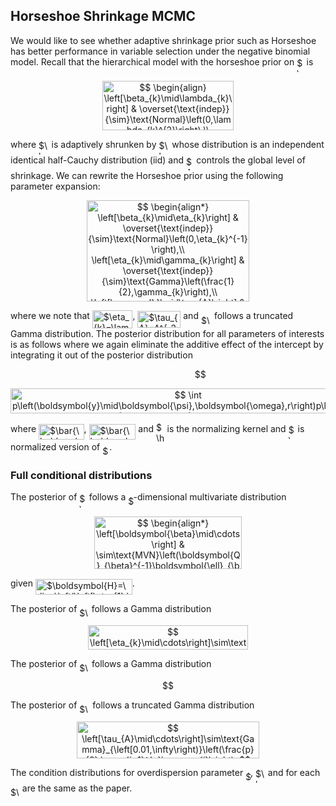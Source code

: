 ## Horseshoe Shrinkage MCMC

We would like to see whether adaptive shrinkage prior such as Horseshoe has better performance in variable selection under the negative binomial model. Recall that the hierarchical model
with the horseshoe prior on <img alt="$\boldsymbol{\beta}$" src="svgs/b40aa6b23d5447452eba56d9bda8960d.svg" align="middle" width="11.404140000000002pt" height="22.831379999999992pt"/> is 
<p align="center"><img alt="$$&#10;\begin{align}&#10;\left[\beta_{k}\mid\lambda_{k}\right] &amp; \overset{\text{indep}}{\sim}\text{Normal}\left(0,\lambda_{k}^{2}\right),\\&#10;\left[\lambda_{k}\mid A\right] &amp; \overset{\text{iid}}{\sim}C^{+}\left(0,A\right),\\&#10;A &amp; \sim\text{Uniform}\left(0,10\right),&#10;\end{align}&#10;$$" src="svgs/d31a0e5eb96b94e7cc391b1927e2e4ee.svg" align="middle" width="210.16049999999998pt" height="78.2991pt"/></p>
where <img alt="$\beta_{k}$" src="svgs/6b8eb3c8636d63d430331d2745c5a886.svg" align="middle" width="16.564020000000003pt" height="22.831379999999992pt"/> is adaptively shrunken by <img alt="$\lambda_{k}$" src="svgs/cf39565086d308d92ed10730aba2a5bf.svg" align="middle" width="16.855245000000004pt" height="22.831379999999992pt"/> whose distribution is an independent identical half-Cauchy distribution (iid) and <img alt="$A$" src="svgs/53d147e7f3fe6e47ee05b88b166bd3f6.svg" align="middle" width="12.328800000000005pt" height="22.46574pt"/> controls the global level of shrinkage. We can rewrite the Horseshoe prior using the following parameter expansion:
<p align="center"><img alt="$$&#10;\begin{align*}&#10;\left[\beta_{k}\mid\eta_{k}\right] &amp; \overset{\text{indep}}{\sim}\text{Normal}\left(0,\eta_{k}^{-1}\right),\\&#10;\left[\eta_{k}\mid\gamma_{k}\right] &amp; \overset{\text{indep}}{\sim}\text{Gamma}\left(\frac{1}{2},\gamma_{k}\right),\\&#10;\left[\gamma_{k}\mid\tau_{A}\right] &amp; \overset{\text{indep}}{\sim}\text{Gamma}\left(\frac{1}{2},\tau_{A}\right),\\&#10;\tau_{A} &amp;\sim\text{Gamma}_{\left[0.01,\infty\right)}\left(-\frac{1}{2},0\right).&#10;\end{align*}&#10;$$" src="svgs/1a99a4ec5e6c3e4c3220f87fe013f70d.svg" align="middle" width="260.94915000000003pt" height="162.08675999999997pt"/></p>


where we note that <img alt="$\eta_{k}=\lambda_{k}^{-2}$" src="svgs/c9b8c16cb3047ddfa5750f3d3bbab05b.svg" align="middle" width="64.58347499999999pt" height="28.89513000000001pt"/>, <img alt="$\tau_{A}=A^{-2}$" src="svgs/4d042d969296cb125fe48836a271ac18.svg" align="middle" width="68.96703pt" height="26.76201000000001pt"/> and <img alt="$\tau_{A}$" src="svgs/7f66c79ccfda0e9ea18d262c5b47afaa.svg" align="middle" width="17.072055000000002pt" height="14.155350000000013pt"/> follows a truncated Gamma distribution. The posterior distribution for all parameters of interests is as follows where we again eliminate the additive effect of the intercept by integrating it out of the posterior distribution 
<p align="center"><img alt="$$&#10;p\left(\boldsymbol{\beta},\beta_{0},\boldsymbol{\eta},\boldsymbol{\gamma},\tau_{A}\mid\boldsymbol{X},\boldsymbol{y},r,\boldsymbol{\omega}\right)\propto p\left(\boldsymbol{y}\mid\boldsymbol{\psi},\boldsymbol{\omega},r\right)p\left(\boldsymbol{\beta}\mid\boldsymbol{\eta}\right)p\left(\boldsymbol{\eta}\mid\boldsymbol{\gamma}\right)p\left(\boldsymbol{\gamma}\mid\tau_{A}\right)p\left(\tau_{A}\right)p\left(\beta_{0}\right),&#10;$$" src="svgs/65a65f26ec75145990ad49f1a09368a6.svg" align="middle" width="607.43265pt" height="16.438356pt"/></p>

<p align="center"><img alt="$$&#10;\int p\left(\boldsymbol{y}\mid\boldsymbol{\psi},\boldsymbol{\omega},r\right)p\left(\beta_{0}\right)d\beta_{0}\propto\frac{1}{\sqrt{\bar{\boldsymbol{\omega}}}}\exp\left(\frac{\bar{\boldsymbol{\kappa}}^{2}}{2\bar{\boldsymbol{\omega}}}\right)\exp\left(\hat{\boldsymbol{\kappa}}^{T}\boldsymbol{X}\boldsymbol{\beta}-\frac{1}{2}\boldsymbol{\beta}^{T}\boldsymbol{X}^{T}\hat{\boldsymbol{\Omega}}\boldsymbol{X}\boldsymbol{\beta}\right),&#10;$$" src="svgs/607f57011b539e243e7bf38b3efaa641.svg" align="middle" width="552.2747999999999pt" height="40.118265pt"/></p>

where <img alt="$\bar{\boldsymbol{\kappa}}=\sum_{i}\kappa_{i}$" src="svgs/ddcfc639f5d2847d625209d5f49aad65.svg" align="middle" width="72.57789pt" height="24.65792999999999pt"/>, <img alt="$\bar{\boldsymbol{\omega}}=\sum_{i}\omega_{i}$" src="svgs/ef14c3f4e26f0d5a120ec12dd1e410ee.svg" align="middle" width="74.77337999999999pt" height="24.65792999999999pt"/> and <img alt="$\hat{\boldsymbol{\Omega}}$" src="svgs/2a3ab68ef92dc243a5cb17c2652c14fa.svg" align="middle" width="13.652925000000005pt" height="31.23318000000001pt"/> is the normalizing kernel and <img alt="$\hat{\boldsymbol{\kappa}}$" src="svgs/82a2876744811576e71f0ab7111387f9.svg" align="middle" width="10.974150000000005pt" height="23.287769999999995pt"/> is normalized version of <img alt="$\boldsymbol{\kappa}$" src="svgs/6e848e87c58070305a54149f9affd6a4.svg" align="middle" width="10.974150000000005pt" height="14.61206999999998pt"/>. 

### Full conditional distributions

The posterior of <img alt="$\boldsymbol{\beta}$" src="svgs/b40aa6b23d5447452eba56d9bda8960d.svg" align="middle" width="11.404140000000002pt" height="22.831379999999992pt"/> follows a <img alt="$p$" src="svgs/2ec6e630f199f589a2402fdf3e0289d5.svg" align="middle" width="8.270625000000004pt" height="14.155350000000013pt"/>-dimensional multivariate distribution 

<p align="center"><img alt="$$&#10;\begin{align*}&#10;\left[\boldsymbol{\beta}\mid\cdots\right] &amp; \sim\text{MVN}\left(\boldsymbol{Q}_{\beta}^{-1}\boldsymbol{\ell}_{\beta},\boldsymbol{Q}_{\beta}^{-1}\right),\\&#10;\boldsymbol{Q}_{\beta} &amp; =\boldsymbol{X}^{T}\hat{\boldsymbol{\Omega}}\boldsymbol{X}+\boldsymbol{H},\\&#10;\boldsymbol{\ell}_{\beta} &amp; =\boldsymbol{X}^{T}\hat{\boldsymbol{\kappa}},&#10;\end{align*}&#10;$$" src="svgs/d0ec79b7b6029850d34e76d5f3b122da.svg" align="middle" width="235.28834999999998pt" height="84.393045pt"/></p>
given <img alt="$\boldsymbol{H}=\diag\left(\left[\eta_{1},\eta_{2},\cdots,\eta_{p}\right]\right)$" src="svgs/0c48e8a2e10a6a4f0676cd1179571091.svg" align="middle" width="154.744095pt" height="24.65759999999998pt"/>.

The posterior of <img alt="$\eta_{k}$" src="svgs/714be8ecb02963528032a5c59dbf053f.svg" align="middle" width="15.428325000000003pt" height="14.155350000000013pt"/> follows a Gamma distribution

<p align="center"><img alt="$$&#10;\left[\eta_{k}\mid\cdots\right]\sim\text{Gamma}\left(1,\frac{1}{2}\beta_{k}^{2}+\gamma_{k}\right).&#10;$$" src="svgs/cb12ac09387fc84c3824e3447bbaca68.svg" align="middle" width="255.81765pt" height="39.45249pt"/></p>


The posterior of <img alt="$\gamma_{k}$" src="svgs/0be70542d78d255d114877bcf3e2b091.svg" align="middle" width="15.776805000000003pt" height="14.155350000000013pt"/> follows a Gamma distribution

<p align="center"><img alt="$$&#10;\left[\gamma_{k}\mid\cdots\right]\sim\text{Gamma}\left(1,\eta_{k}+\tau_{A}\right).&#10;$$" src="svgs/3ece87b3fcc79dbf50aeab68b49aee71.svg" align="middle" width="232.5906pt" height="16.438356pt"/></p>
The posterior of <img alt="$\tau_{A}$" src="svgs/7f66c79ccfda0e9ea18d262c5b47afaa.svg" align="middle" width="17.072055000000002pt" height="14.155350000000013pt"/> follows a truncated Gamma distribution

<p align="center"><img alt="$$&#10;\left[\tau_{A}\mid\cdots\right]\sim\text{Gamma}_{\left[0.01,\infty\right)}\left(\frac{p}{2},\sum_{j=1}^{p}\gamma_{j}\right).&#10;$$" src="svgs/30129260e677dc13d9cfb495ab859619.svg" align="middle" width="291.80249999999995pt" height="59.178735pt"/></p>
The condition distributions for overdispersion parameter <img alt="$r$" src="svgs/89f2e0d2d24bcf44db73aab8fc03252c.svg" align="middle" width="7.873024500000003pt" height="14.155350000000013pt"/>, <img alt="$\beta_{0}$" src="svgs/e8d30649c24cb89c455c87c02aea1c55.svg" align="middle" width="15.850560000000003pt" height="22.831379999999992pt"/> and for each <img alt="$\omega_{i}$" src="svgs/77f4562694389a02269cf98f9fce3bbc.svg" align="middle" width="14.883165000000004pt" height="14.155350000000013pt"/>  are the same as the paper.